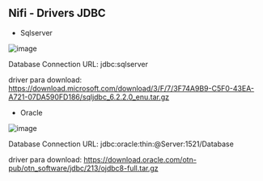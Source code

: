 
## Nifi - Drivers JDBC

- Sqlserver

![image](https://user-images.githubusercontent.com/42357180/134785688-433a9745-90e1-4270-a89b-8ab8ad5acc15.png)

Database Connection URL: jdbc:sqlserver

driver para download: https://download.microsoft.com/download/3/F/7/3F74A9B9-C5F0-43EA-A721-07DA590FD186/sqljdbc_6.2.2.0_enu.tar.gz

- Oracle

![image](https://user-images.githubusercontent.com/42357180/134785728-33521392-10a3-4b68-abc1-02dbe80e9f5f.png)

Database Connection URL: jdbc:oracle:thin:@Server:1521/Database

driver para download: https://download.oracle.com/otn-pub/otn_software/jdbc/213/ojdbc8-full.tar.gz

